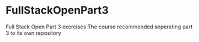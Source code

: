 # FullStackOpenPart3
Full Stack Open Part 3 exercises
The course recommended seperating part 3 to its own repository
